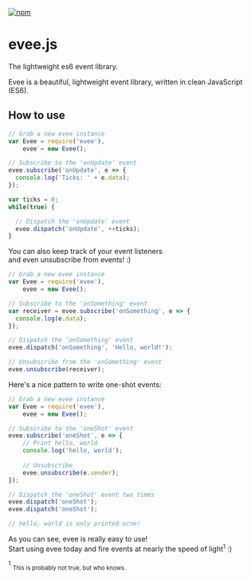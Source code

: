 [![npm](https://img.shields.io/npm/v/evee.svg?maxAge=2592000?style=flat-square)]()

# evee.js
The lightweight es6 event library.

Evee is a beautiful, lightweight event library, written in clean JavaScript (ES6).

## How to use
```js
// Grab a new evee instance
var Evee = require('evee'),
    evee = new Evee();

// Subscribe to the 'onUpdate' event
evee.subscribe('onUpdate', e => {
  console.log('Ticks: ' + e.data);
});

var ticks = 0;
while(true) {

  // Dispatch the 'onUpdate' event
  evee.dispatch('onUpdate', ++ticks);
}
```

You can also keep track of your event listeners   
and even unsubscribe from events! :)
```js
// Grab a new evee instance
var Evee = require('evee'),
    evee = new Evee();

// Subscribe to the 'onSomething' event
var receiver = evee.subscribe('onSomething', e => {
  console.log(e.data);
});

// Dispatch the 'onSomething' event
evee.dispatch('onSomething', 'Hello, world!');

// Unsubscribe from the 'onSomething' event
evee.unsubscribe(receiver);
```

Here's a nice pattern to write one-shot events:
```js
// Grab a new evee instance
var Evee = require('evee'),
    evee = new Evee();

// Subscribe to the 'oneShot' event
evee.subscribe('oneShot', e => {
    // Print hello, world
    console.log('hello, world');
    
    // Unsubscribe
    evee.unsubscribe(e.sender);
});

// Dispatch the 'oneShot' event two times
evee.dispatch('oneShot');
evee.dispatch('oneShot');

// hello, world is only printed ocne!
```

As you can see, evee is really easy to use!   
Start using evee today and fire events at nearly the speed of light<sup>1</sup> :)


<sup>1</sup> <sub>This is probably not true, but who knows.</sub>
